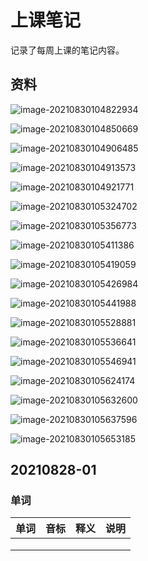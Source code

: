 # 上课笔记

记录了每周上课的笔记内容。

## 资料

![image-20210830104822934](assets/image-20210830104822934.png)



![image-20210830104850669](assets/image-20210830104850669.png)

![image-20210830104906485](assets/image-20210830104906485.png)

![image-20210830104913573](assets/image-20210830104913573.png)

![image-20210830104921771](assets/image-20210830104921771.png)

![image-20210830105324702](assets/image-20210830105324702.png)

![image-20210830105356773](assets/image-20210830105356773.png)

![image-20210830105411386](assets/image-20210830105411386.png)

![image-20210830105419059](assets/image-20210830105419059.png)

![image-20210830105426984](assets/image-20210830105426984.png)

![image-20210830105441988](assets/image-20210830105441988.png)

![image-20210830105528881](assets/image-20210830105528881.png)

![image-20210830105536641](assets/image-20210830105536641.png)

![image-20210830105546941](assets/image-20210830105546941.png)

![image-20210830105624174](assets/image-20210830105624174.png)

![image-20210830105632600](assets/image-20210830105632600.png)

![image-20210830105637596](assets/image-20210830105637596.png)

![image-20210830105653185](assets/image-20210830105653185.png)











## 20210828-01

### 单词

| 单词 | 音标 | 释义 | 说明 |
| ---- | ---- | ---- | ---- |
|      |      |      |      |
|      |      |      |      |
|      |      |      |      |

